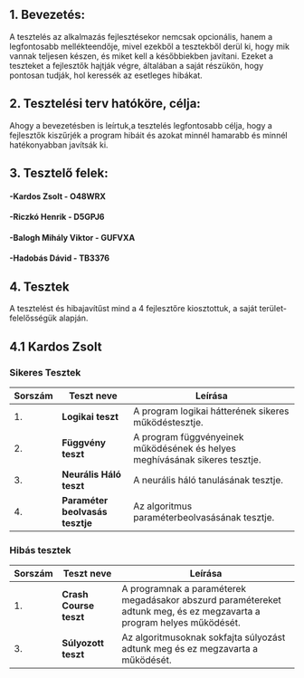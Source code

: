 ## 1. Bevezetés:
A tesztelés az alkalmazás fejlesztésekor nemcsak opcionális, hanem a legfontosabb mellékteendője, mivel ezekből a tesztekből derül ki, hogy mik vannak teljesen készen, és miket kell a későbbiekben javítani. Ezeket a teszteket a fejlesztők hajtják végre, általában a saját részükön, hogy pontosan tudják, hol keressék az esetleges hibákat.

## 2. Tesztelési terv hatóköre, célja:
Ahogy a bevezetésben is leírtuk,a tesztelés legfontosabb célja, hogy a fejlesztők kiszűrjék a program hibáit és azokat minnél hamarabb és minnél hatékonyabban javítsák ki.

## 3. Tesztelő felek: 
#### -Kardos Zsolt - O48WRX 
#### -Riczkó Henrik - D5GPJ6
#### -Balogh Mihály Viktor - GUFVXA
#### -Hadobás Dávid - TB3376

## 4. Tesztek
A tesztelést és hibajavítűst mind a 4 fejlesztőre kiosztottuk, a saját terület-felelősségük alapján.

## 4.1 Kardos Zsolt

### Sikeres Tesztek

| Sorszám | Teszt neve | Leírása |
|---|---|---|
| 1. | **Logikai teszt** | A program logikai hátterének sikeres működéstesztje. |
| 2. | **Függvény teszt** | A program függvényeinek működésének és helyes meghívásának sikeres tesztje. |
| 3. | **Neurális Háló teszt** | A neurális háló tanulásának tesztje. |
| 4. | **Paraméter beolvasás tesztje** | Az algoritmus paraméterbeolvasásának tesztje. |

### Hibás tesztek

| Sorszám | Teszt neve | Leírása |
|---|---|---|
| 1. | **Crash Course teszt** | A programnak a paraméterek megadásakor abszurd paramétereket adtunk meg, és ez megzavarta a program helyes működését. |
| 3. | **Súlyozott teszt** | Az algoritmusoknak sokfajta súlyozást adtunk meg és ez megzavarta a működését. |
